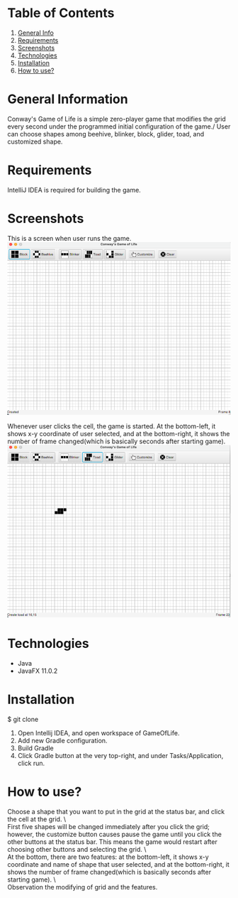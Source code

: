 #  Table of Contents
1. [General Info](#general-info)
2. [Requirements](#requirements)
3. [Screenshots](#screenshots)
4. [Technologies](#technologies)
5. [Installation](#installation)
6. [How to use?](#how-to-use)
# General Information

Conway's Game of Life is a simple zero-player game that modifies the grid every second under the programmed initial configuration of the game./
User can choose shapes among beehive, blinker, block, glider, toad, and customized shape.

# Requirements

IntelliJ IDEA is required for building the game.

# Screenshots

This is a screen when user runs the game. \
![start view](ImageSources/readme1.png)

Whenever user clicks the cell, the game is started. At the bottom-left, it shows x-y coordinate of user selected, and at the bottom-right, it shows the number of frame changed(which is basically seconds after starting game). 
![game](ImageSources/readme2.png)

# Technologies
* Java
* JavaFX 11.0.2


# Installation

$ git clone

1. Open Intellij IDEA, and open workspace of GameOfLife.
2. Add new Gradle configuration.
3. Build Gradle
4. Click Gradle button at the very top-right, and under Tasks/Application, click run. 

# How to use?

Choose a shape that you want to put in the grid at the status bar, and click the cell at the grid. \ <br />
First five shapes will be changed immediately after you click the grid; however, the customize button causes pause the game until you click the other buttons at the status bar. This means the game would restart after choosing other buttons and selecting the grid. \ <br />
At the bottom, there are two features: at the bottom-left, it shows x-y coordinate and name of shape that user selected, and at the bottom-right, it shows the number of frame changed(which is basically seconds after starting game). \ <br />
Observation the modifying of grid and the features.


